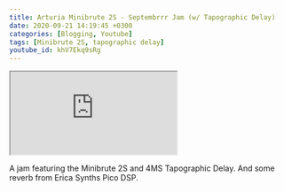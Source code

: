 ```yaml
---
title: Arturia Minibrute 2S - Septembrrr Jam (w/ Tapographic Delay)
date: 2020-09-21 14:19:45 +0300
categories: [Blogging, Youtube]
tags: [Minibrute 2S, tapographic delay]
youtube_id: khV7Ekq9sRg
---
```



<div class="embed-responsive embed-responsive-16by9" >
    <iframe class="embed-responsive-item"  src="https://www.youtube.com/embed/{{ page.youtube_id }}"></iframe>
</div>

A jam featuring the Minibrute 2S and 4MS Tapographic Delay. And some reverb from Erica Synths Pico DSP.
